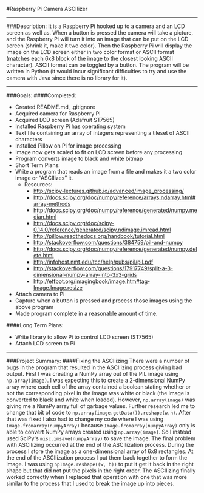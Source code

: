 #Raspberry Pi Camera ASCIIizer

---
###Description:
It is a Raspberry Pi hooked up to a camera and an LCD screen as well as.
When a button is pressed the camera will take a picture, and
the Raspberry Pi will turn it into an image that can be put
on the LCD screen (shrink it, make it two color).
Then the Raspberry Pi will display the image on the LCD screen
either in two color format or ASCII format (matches each 6x8 block of the image to the closest looking ASCII character).
ASCII format can be toggled by a button.
The program will be written in Python (it would incur significant difficulties to try and use the camera with Java since there is no library for it).

---
###Goals:
####Completed:
* Created README.md, .gitignore
* Acquired camera for Raspberry Pi
* Acquired LCD screen (Adafruit ST7565)
* Installed Raspberry Pi has operating system
* Text file containing an array of integers representing a tileset of ASCII characters
* Installed Pillow on Pi for image processing
* Image now gets scaled to fit on LCD screen before any processing
* Program converts image to black and white bitmap
* Short Term Plans:
* Write a program that reads an image from a file and makes it a two color image or “ASCIIizes” it.
    * Resources:
        * http://scipy-lectures.github.io/advanced/image_processing/
        * http://docs.scipy.org/doc/numpy/reference/arrays.ndarray.html#array-methods
        * http://docs.scipy.org/doc/numpy/reference/generated/numpy.median.html
        * http://docs.scipy.org/doc/scipy-0.14.0/reference/generated/scipy.ndimage.imread.html
        * http://pillow.readthedocs.org/handbook/tutorial.html
        * http://stackoverflow.com/questions/384759/pil-and-numpy
        * http://docs.scipy.org/doc/numpy/reference/generated/numpy.delete.html
        * http://infohost.nmt.edu/tcc/help/pubs/pil/pil.pdf
        * http://stackoverflow.com/questions/17917749/split-a-3-dimensional-numpy-array-into-3x3-grids
        * http://effbot.org/imagingbook/image.htm#tag-Image.Image.resize
* Attach camera to Pi
* Capture when a button is pressed and process those images using the above program
* Made program complete in a reasonable amount of time.

####Long Term Plans:
* Write library to allow Pi to control LCD screen (ST7565) 
* Attach LCD screen to Pi

---
###Project Summary:
####Fixing the ASCIIizing
There were a number of bugs in the program that resulted in the ASCIIizing process giving bad output. First I was creating a NumPy array out of the PIL image using `np.array(image)`. I was expecting this to create a 2-dimensional NumPy array where each cell of the array contained a boolean stating whether or not the corresponding pixel in the image was white or black (the image is converted to black and white when loaded). However, `np.array(image)` was giving me a NumPy array full of garbage values. Further research led me to change that bit of code to `np.array(image.getData()).reshape(w,h)`. After that was fixed I also had to change my code where I was using `Image.fromarray(numpyArray)` because `Image.fromarray(numpyArray)` only is able to convert NumPy arrays created using `np.array(image)`. So I instead used SciPy's `misc.imsave(numpyArray)` to save the image. The final problem with ASCIIizing occurred at the end of the ASCIIization process. During the process I store the image as a one-dimensional array of 6x8 rectangles. At the end of the ASCIIization process I put them back together to form the image. I was using `npImage.reshape((w, h))` to put it get it back in the right shape but that did not put the pixels in the right order. The ASCIIizing finally worked correctly when I replaced that operation with one that was more similar to the process that I used to break the image up into pieces.
